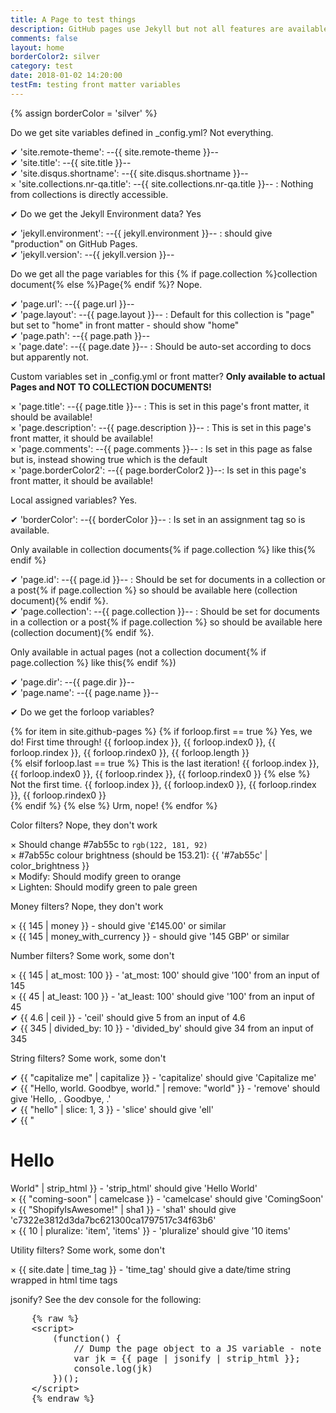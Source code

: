 ```yaml
---
title: A Page to test things
description: GitHub pages use Jekyll but not all features are available. This page is for testing what works and what doesn\'t
comments: false
layout: home
borderColor2: silver
category: test
date: 2018-01-02 14:20:00
testFm: testing front matter variables
---
```


{% assign borderColor = 'silver' %}

<div style="border:1px solid {{ borderColor }}">
  <p>Do we get site variables defined in _config.yml? Not everything.</p>
  <p>
    &#10004; 'site.remote-theme': --{{ site.remote-theme }}--<br>
    &#10004; 'site.title': --{{ site.title }}--<br>
    &#10004; 'site.disqus.shortname': --{{ site.disqus.shortname }}--<br>
    &times;  'site.collections.nr-qa.title': --{{ site.collections.nr-qa.title }}-- : Nothing from collections is directly accessible.<br>
  </p>
</div>

<div style="border:1px solid {{ borderColor }}">
  <p>&#10004; Do we get the Jekyll Environment data? Yes</p>
  <p>
    &#10004; 'jekyll.environment': --{{ jekyll.environment }}-- : should give "production" on GitHub Pages.<br>
    &#10004; 'jekyll.version': --{{ jekyll.version }}--<br>
  </p>
</div>

<div style="border:1px solid {{ borderColor }}">
  <p>Do we get all the page variables for this {% if page.collection %}collection document{% else %}Page{% endif %}? Nope.</p>
  <p>
    &#10004; 'page.url': --{{ page.url }}--<br>
    &#10004; 'page.layout': --{{ page.layout }}-- : Default for this collection is "page" but set to "home" in front matter - should show "home"<br>
    &#10004; 'page.path': --{{ page.path }}--<br>
    &times;  'page.date': --{{ page.date }}-- : Should be auto-set according to docs but apparently not.<br>
  </p>

  <p>Custom variables set in _config.yml or front matter? <b>Only available to actual Pages and NOT TO COLLECTION DOCUMENTS!</b></p>
  <p>
    &times;  'page.title': --{{ page.title }}-- : This is set in this page's front matter, it should be available! <br>
    &times;  'page.description': --{{ page.description }}-- : This is set in this page's front matter, it should be available! <br>
    &times;  'page.comments': --{{ page.comments }}-- : Is set in this page as false but is, instead showing true which is the default<br>
    &times;  'page.borderColor2': --{{ page.borderColor2 }}--: Is set in this page's front matter, it should be available!<br>
  </p>

  <p>Local assigned variables? Yes.</p>
  <p>
    &#10004; 'borderColor': --{{ borderColor }}-- : Is set in an assignment tag so is available.<br>
  </p>

  <p>Only available in collection documents{% if page.collection %} like this{% endif %}</p>
  <p>
    &#10004; 'page.id': --{{ page.id }}-- : Should be set for documents in a collection or a post{% if page.collection %} so should be available here (collection document){% endif %}.<br>
    &#10004; 'page.collection': --{{ page.collection }}-- : Should be set for documents in a collection or a post{% if page.collection %} so should be available here (collection document){% endif %}.<br>
  </p>

  <p>Only available in actual pages (not a collection document{% if page.collection %} like this{% endif %})</p>
  <p>
    &#10004; 'page.dir': --{{ page.dir }}--<br>
    &#10004; 'page.name': --{{ page.name }}--<br>
  </p>
</div>

<div style="border:1px solid {{ borderColor }}">
  <p>&#10004; Do we get the forloop variables?</p>
  <p>
  {% for item in site.github-pages %}
    {% if forloop.first == true %}
      Yes, we do! First time through! {{ forloop.index }}, {{ forloop.index0 }}, {{ forloop.rindex }}, {{ forloop.rindex0 }}, {{ forloop.length }}<br>
    {% elsif forloop.last == true %}
      This is the last iteration! {{ forloop.index }}, {{ forloop.index0 }}, {{ forloop.rindex }}, {{ forloop.rindex0 }}
    {% else %}
      Not the first time. {{ forloop.index }}, {{ forloop.index0 }}, {{ forloop.rindex }}, {{ forloop.rindex0 }}<br>
    {% endif %}
  {% else %}
    Urm, nope!
  {% endfor %}
  </p>
</div>

<div style="border:1px solid {{ borderColor }}">
  <p>Color filters? Nope, they don't work</p>
  <p>
    &times; <span style="background-color:{{ '#7ab55c' | color_to_rgb }}">Should change #7ab55c to <code>rgb(122, 181, 92)</code></span> <br>
    &times; #7ab55c colour brightness (should be 153.21): {{ '#7ab55c' | color_brightness }} <br>
    &times; <span style="background-color:{{ '#7ab55c' | color_modify: 'red', 255 }}">Modify: Should modify green to orange</span> <br>
    &times; <span style="background-color:{{ '#7ab55c' | color_lighten: 30 }}">Lighten: Should modify green to pale green</span>
  </p>
</div>

<div style="border:1px solid {{ borderColor }}">
  <p>Money filters? Nope, they don't work</p>
  <p>
    &times; {{ 145 | money }} - should give '£145.00' or similar<br>
    &times; {{ 145 | money_with_currency }} - should give '145 GBP' or similar
  </p>
</div>

<div style="border:1px solid {{ borderColor }}">
  <p>Number filters? Some work, some don't</p>
  <p>
    &times; {{ 145 | at_most: 100 }} - 'at_most: 100' should give '100' from an input of 145<br>
    &times; {{ 45 | at_least: 100 }} - 'at_least: 100' should give '100' from an input of 45 <br>
    &#10004; {{ 4.6 | ceil }} - 'ceil' should give 5 from an input of 4.6 <br>
    &#10004; {{ 345 | divided_by: 10 }} - 'divided_by' should give 34 from an input of 345
  </p>
</div>


<div style="border:1px solid {{ borderColor }}">
  <p>String filters? Some work, some don't</p>
  <p>
    &#10004; {{ "capitalize me" | capitalize }} - 'capitalize' should give 'Capitalize me'<br>
    &#10004; {{ "Hello, world. Goodbye, world." | remove: "world" }} - 'remove' should give 'Hello, . Goodbye, .'<br>
    &#10004; {{ "hello" | slice: 1, 3 }} - 'slice' should give 'ell'<br>
    &#10004; {{ "<h1>Hello</h1> World" | strip_html }} - 'strip_html' should give 'Hello World'<br>
    &times; {{ "coming-soon" | camelcase }} - 'camelcase' should give 'ComingSoon'<br>
    &times; {{ "ShopifyIsAwesome!" | sha1 }} - 'sha1' should give 'c7322e3812d3da7bc621300ca1797517c34f63b6'<br>
    &times; {{ 10 | pluralize: 'item', 'items' }} - 'pluralize' should give '10 items'<br>
  </p>
</div>

<div style="border:1px solid {{ borderColor }}">
  <p>Utility filters? Some work, some don't</p>
  <p>
    &times; {{ site.date | time_tag }} - 'time_tag' should give a date/time string wrapped in html time tags<br>
  </p>
</div>

<div style="border:1px solid {{ borderColor }}">
  <p>jsonify? See the dev console for the following:</p>
  <pre>
    {% raw %}
    &lt;script>
        (function() &#123;
            // Dump the page object to a JS variable - note we have to strip or escape the html
            var jk = &#123;&#123; page | jsonify | strip_html &#125;&#125;&#59;
            console.log(jk)
        &#125;)()&#59;
    &lt;/script>
    {% endraw %}
  </pre>
</div>

<!--
<div style="border:1px solid {{ borderColor }}">
  <p>This page object</p>
  <pre>{{ page | inspect }}</pre>
</div>

<div style="border:1px solid {{ borderColor }}">
  <p>site object</p>
  <pre>{{ site | inspect }}</pre>
</div>
-->

<script>
    (function() {
        // Dump the page object to a JS variable - note we have to strip or escape the html
        var jk_page = {{ page | jsonify | strip_html }};
        console.log('--PAGE (jsonify)--', jk_page)
        var jk_site = {{ site | jsonify | strip_html }};
        console.log('--SITE (jsonify)--', jk_site)
        var jk_pages = {{ site.pages | jsonify | strip_html }};
        console.log('--SITE.PAGES (jsonify)--', jk_pages)
        //var layout = {{ layout | jsonify }}
        //console.log('--LAYOUT (jsonify)--', layout)
    })();
</script>


